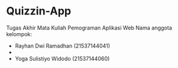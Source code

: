 # Quizzin-App
Tugas Akhir Mata Kuliah Pemograman Aplikasi Web
Nama anggota kelompok:
- Rayhan Dwi Ramadhan (21537144041)
- 
- Yoga Sulistiyo Widodo (21537144060)
